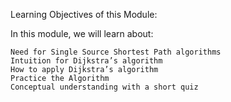 Learning Objectives of this Module:

In this module, we will learn about:

    Need for Single Source Shortest Path algorithms
    Intuition for Dijkstra’s algorithm
    How to apply Dijkstra’s algorithm
    Practice the Algorithm
    Conceptual understanding with a short quiz


